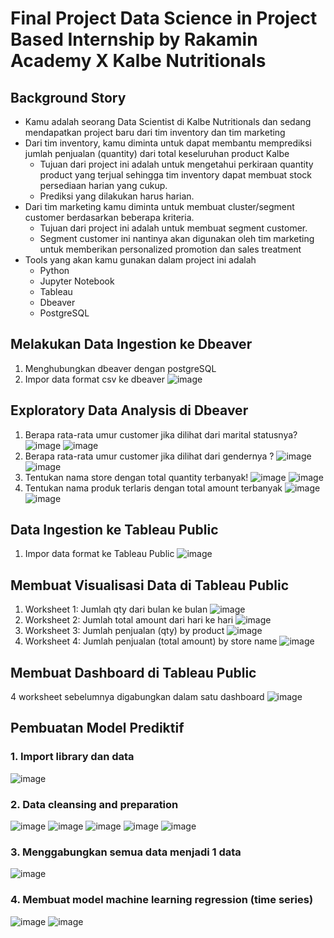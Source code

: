 # Final Project Data Science in Project Based Internship by Rakamin Academy X Kalbe Nutritionals
## Background Story
- Kamu adalah seorang Data Scientist di Kalbe Nutritionals dan sedang mendapatkan project baru dari tim inventory dan tim marketing
- Dari tim inventory, kamu diminta untuk dapat membantu memprediksi jumlah penjualan (quantity) dari total keseluruhan product Kalbe
  - Tujuan dari project ini adalah untuk mengetahui perkiraan quantity product yang terjual sehingga tim inventory dapat membuat stock persediaan harian yang cukup.
  - Prediksi yang dilakukan harus harian.
- Dari tim marketing kamu diminta untuk membuat cluster/segment customer berdasarkan beberapa kriteria.
  - Tujuan dari project ini adalah untuk membuat segment customer.
  - Segment customer ini nantinya akan digunakan oleh tim marketing untuk memberikan personalized promotion dan sales treatment
- Tools yang akan kamu gunakan dalam project ini adalah
  - Python
  - Jupyter Notebook
  - Tableau
  - Dbeaver
  - PostgreSQL
## Melakukan Data Ingestion ke Dbeaver
1. Menghubungkan dbeaver dengan postgreSQL
2. Impor data format csv ke dbeaver
![image](https://github.com/mieffarohi/pbi-kalbe/assets/103298951/8a56a395-f2ad-454c-96c6-ae2e102d8bd7)
## Exploratory Data Analysis di Dbeaver
1. Berapa rata-rata umur customer jika dilihat dari marital statusnya?
 ![image](https://github.com/mieffarohi/pbi-kalbe/assets/103298951/0789688c-bdc1-4cf3-bc1e-bd45f9bd6830)
 ![image](https://github.com/mieffarohi/pbi-kalbe/assets/103298951/df832ff3-0ed0-4a46-8267-508c7ed92c7f)
2. Berapa rata-rata umur customer jika dilihat dari gendernya ?
 ![image](https://github.com/mieffarohi/pbi-kalbe/assets/103298951/89042164-66fb-472b-b48b-0f113b6216bc)
 ![image](https://github.com/mieffarohi/pbi-kalbe/assets/103298951/e44e116a-0d93-474f-a194-6fc41f9ebec7)
3. Tentukan nama store dengan total quantity terbanyak!
 ![image](https://github.com/mieffarohi/pbi-kalbe/assets/103298951/e93a2f18-b0c9-4323-a976-93ce9407ca0a)
 ![image](https://github.com/mieffarohi/pbi-kalbe/assets/103298951/1e4c6f22-0911-4855-895c-7192d5b99eb9)
4. Tentukan nama produk terlaris dengan total amount terbanyak
 ![image](https://github.com/mieffarohi/pbi-kalbe/assets/103298951/fbf432a1-7a22-43ba-8762-db0900e03a57)
 ![image](https://github.com/mieffarohi/pbi-kalbe/assets/103298951/5ef928cb-7a4a-4b8f-bc59-ba93c407dd39)
## Data Ingestion ke Tableau Public
1. Impor data format ke Tableau Public
 ![image](https://github.com/mieffarohi/pbi-kalbe/assets/103298951/3a1f392c-257c-4529-b138-dd0b47700b16)
## Membuat Visualisasi Data di Tableau Public
1. Worksheet 1: Jumlah qty dari bulan ke bulan
 ![image](https://github.com/mieffarohi/pbi-kalbe/assets/103298951/1ef704dc-d02c-4c5e-b9a3-6d939b633562)
2. Worksheet 2: Jumlah total amount dari hari ke hari
 ![image](https://github.com/mieffarohi/pbi-kalbe/assets/103298951/a89808cd-26f3-46cd-a45f-ea3815f3346c)
3. Worksheet 3: Jumlah penjualan (qty) by product
 ![image](https://github.com/mieffarohi/pbi-kalbe/assets/103298951/2fd5d2ed-6141-4860-92d9-8884ce0533e0)
4. Worksheet 4: Jumlah penjualan (total amount) by store name
 ![image](https://github.com/mieffarohi/pbi-kalbe/assets/103298951/4823778a-63e9-47ca-b082-c3edf0b8d141)
## Membuat Dashboard di Tableau Public
4 worksheet sebelumnya digabungkan dalam satu dashboard
 ![image](https://github.com/mieffarohi/pbi-kalbe/assets/103298951/820c9c5d-ba1f-4b0a-a347-e2a9a92bef51)
## Pembuatan Model Prediktif
### 1. Import library dan data
 ![image](https://github.com/mieffarohi/pbi-kalbe/assets/103298951/8e9cd93d-76d4-45ec-939e-43d846723f2d)
### 2. Data cleansing and preparation
   
 ![image](https://github.com/mieffarohi/pbi-kalbe/assets/103298951/f4db66bd-d95d-422e-914d-14332be3cfe4)
 ![image](https://github.com/mieffarohi/pbi-kalbe/assets/103298951/193f2e45-25f5-4f9a-9b27-8629f3dcf540)
 ![image](https://github.com/mieffarohi/pbi-kalbe/assets/103298951/1e44fba9-b6cb-4567-ab87-2c9d66cc00b9)
 ![image](https://github.com/mieffarohi/pbi-kalbe/assets/103298951/5e9f7d4a-4354-47a7-bd31-25db4de56a33)
 ![image](https://github.com/mieffarohi/pbi-kalbe/assets/103298951/b419ab1e-7682-40f5-b787-b1a06805b998)
### 3. Menggabungkan semua data menjadi 1 data
 ![image](https://github.com/mieffarohi/pbi-kalbe/assets/103298951/505fea66-d87e-4368-8bd4-b470bd8e9e50)
### 4. Membuat model machine learning regression (time series)
 ![image](https://github.com/mieffarohi/pbi-kalbe/assets/103298951/3a3fc296-d570-491c-b63c-20a57a7c3321)
 ![image](https://github.com/mieffarohi/pbi-kalbe/assets/103298951/0ad042c1-8d59-4cdd-9016-503607915fe8)
